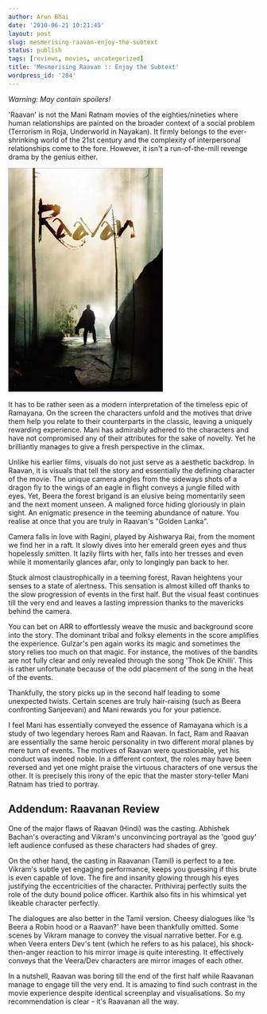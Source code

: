 ```yaml
---
author: Arun Bhai
date: '2010-06-21 10:21:45'
layout: post
slug: mesmerising-raavan-enjoy-the-subtext
status: publish
tags: [reviews, movies, uncategorized]
title: 'Mesmerising Raavan :: Enjoy the Subtext'
wordpress_id: '284'
---
```


*Warning: May contain spoilers!*

'Raavan' is not the Mani Ratnam movies of the eighties/nineties where human relationships are painted on the broader context of a social problem (Terrorism in Roja, Underworld in Nayakan). It firmly belongs to the ever-shrinking world of the 21st century and the complexity of interpersonal relationships come to the fore. However, it isn't a run-of-the-mill revenge drama by the genius either.

<img src="/blog/img/raavan-stills.jpg" width="311" height="450" alt="Raavan Still (Courtesy bollyspice.com)" class="alignright"/>

It has to be rather seen as a modern interpretation of the timeless epic of Ramayana. On the screen the characters unfold and the motives that drive them help you relate to their counterparts in the classic, leaving a uniquely rewarding experience. Mani has admirably adhered to the characters and have not compromised any of their attributes for the sake of novelty. Yet he brilliantly manages to give a fresh perspective in the climax.

Unlike his earlier films, visuals do not just serve as a aesthetic backdrop. In Raavan, it is visuals that tell the story and essentially the defining character of the movie. The unique camera angles from the sideways shots of a dragon fly to the wings of an eagle in flight conveys a jungle filled with eyes. Yet, Beera the forest brigand is an elusive being momentarily seen and the next moment unseen. A maligned force hiding gloriously in plain sight. An enigmatic presence in the teeming abundance of nature. You realise at once that you are truly in Raavan's "Golden Lanka".

Camera falls in love with Ragini, played by Aishwarya Rai, from the moment we find her in a raft. It slowly dives into her emerald green eyes and thus hopelessly smitten. It lazily flirts with her, falls into her tresses and even while it momentarily glances afar, only to longingly pan back to her.

Stuck almost claustrophically in a teeming forest, Ravan heightens your senses to a state of alertness. This sensation is almost killed off thanks to the slow progression of events in the first half. But the visual feast continues till the very end and leaves a lasting impression thanks to the mavericks behind the camera.

You can bet on ARR to effortlessly weave the music and background score into the story. The dominant tribal and folksy elements in the score amplifies the experience. Gulzar's pen again works its magic and sometimes the story relies too much on that magic. For instance, the motives of the bandits are not fully clear and only revealed through the song 'Thok De Khilli'. This is rather unfortunate because of the odd placement of the song in the heat of the events.

Thankfully, the story picks up in the second half leading to some unexpected twists. Certain scenes are truly hair-raising (such as Beera confronting Sanjeevani) and Mani rewards you for your patience.

I feel Mani has essentially conveyed the essence of Ramayana which is a study of two legendary heroes Ram and Raavan. In fact, Ram and Raavan are essentially the same heroic personality in two different moral planes by mere turn of events. The motives of Raavan were questionable, yet his conduct was indeed noble. In a different context, the roles may have been reversed and yet one might praise the virtuous characters of one versus the other. It is precisely this irony of the epic that the master story-teller Mani Ratnam has tried to portray. 

## Addendum: Raavanan Review

One of the major flaws of Raavan (Hindi) was the casting. Abhishek Bachan's overacting and Vikram's unconvincing portrayal as the 'good guy' left audience confused as these characters had shades of grey.

On the other hand, the casting in Raavanan (Tamil) is perfect to a tee. Vikram's subtle yet engaging performance, keeps you guessing if this brute is even capable of love. The fire and insanity glowing through his eyes justifying the eccentricities of the character. Prithiviraj perfectly suits the role of the duty bound police officer. Karthik also fits in his whimsical yet likeable character perfectly.

The dialogues are also better in the Tamil version. Cheesy dialogues like 'Is Beera a Robin hood or a Raavan?' have been thankfully omitted. Some scenes by Vikram manage to convey the visual narrative better. For e.g. when Veera enters Dev's tent (which he refers to as his palace), his shock-then-anger reaction to his mirror image is quite interesting. It effectively conveys that the Veera/Dev characters are mirror images of each other.

In a nutshell, Raavan was boring till the end of the first half while Raavanan manage to engage till the very end. It is amazing to find such contrast in the movie experience despite identical screenplay and visualisations. So my recommendation is clear - it's Raavanan all the way.

